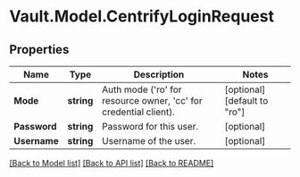 # Vault.Model.CentrifyLoginRequest

## Properties

Name | Type | Description | Notes
------------ | ------------- | ------------- | -------------
**Mode** | **string** | Auth mode (&#39;ro&#39; for resource owner, &#39;cc&#39; for credential client). | [optional] [default to "ro"]
**Password** | **string** | Password for this user. | [optional] 
**Username** | **string** | Username of the user. | [optional] 

[[Back to Model list]](../README.md#documentation-for-models) [[Back to API list]](../README.md#documentation-for-api-endpoints) [[Back to README]](../README.md)

